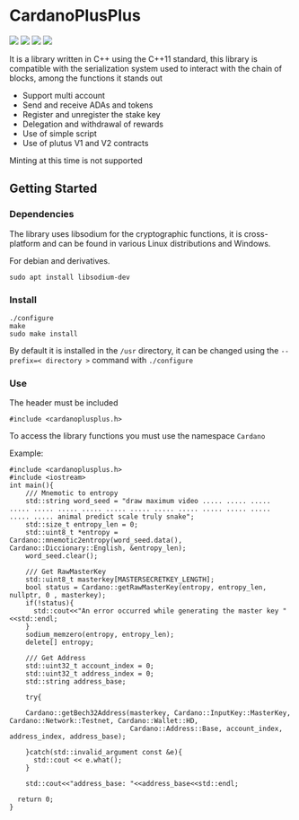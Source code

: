 # CardanoPlusPlus
![](https://img.shields.io/github/stars/Eztero/CardanoPlusPlus.svg)
![](https://img.shields.io/github/forks/Eztero/CardanoPlusPlus.svg)
![](https://img.shields.io/github/tag/Eztero/CardanoPlusPlus.svg)
![](https://img.shields.io/github/release/Eztero/CardanoPlusPlus.svg)

It is a library written in C++ using the C++11 standard, this library is compatible with the serialization system used to interact with the chain of blocks, among the functions it stands out

* Support multi account
* Send and receive ADAs and tokens
* Register and unregister the stake key
* Delegation and withdrawal of rewards
* Use of simple script
* Use of plutus V1 and V2 contracts

Minting at this time is not supported

## Getting Started

### Dependencies

The library uses libsodium for the cryptographic functions, it is cross-platform and can be found in various Linux distributions and Windows.

For debian and derivatives.
```
sudo apt install libsodium-dev
```

### Install

```
./configure
make
sudo make install
```

By default it is installed in the `/usr` directory, it can be changed using the `--prefix=< directory >` command with `./configure`

### Use

The header must be included
```
#include <cardanoplusplus.h>
```
To access the library functions you must use the namespace `Cardano`

Example:
```
#include <cardanoplusplus.h>
#include <iostream>
int main(){
    /// Mnemotic to entropy
    std::string word_seed = "draw maximum video ..... ..... ..... ..... ..... ..... ..... ..... ..... ..... ..... ..... ..... ..... ..... ..... animal predict scale truly snake";
    std::size_t entropy_len = 0;
    std::uint8_t *entropy = Cardano::mnemotic2entropy(word_seed.data(), Cardano::Diccionary::English, &entropy_len);
    word_seed.clear();

    /// Get RawMasterKey
    std::uint8_t masterkey[MASTERSECRETKEY_LENGTH];
    bool status = Cardano::getRawMasterKey(entropy, entropy_len, nullptr, 0 , masterkey);
    if(!status){
      std::cout<<"An error occurred while generating the master key "<<std::endl;
    }
    sodium_memzero(entropy, entropy_len);
    delete[] entropy;

    /// Get Address
    std::uint32_t account_index = 0;
    std::uint32_t address_index = 0;
    std::string address_base;

    try{

    Cardano::getBech32Address(masterkey, Cardano::InputKey::MasterKey, Cardano::Network::Testnet, Cardano::Wallet::HD,
                              Cardano::Address::Base, account_index, address_index, address_base);
                              
    }catch(std::invalid_argument const &e){
      std::cout << e.what();
    }

    std::cout<<"address_base: "<<address_base<<std::endl;

  return 0;
}
```
